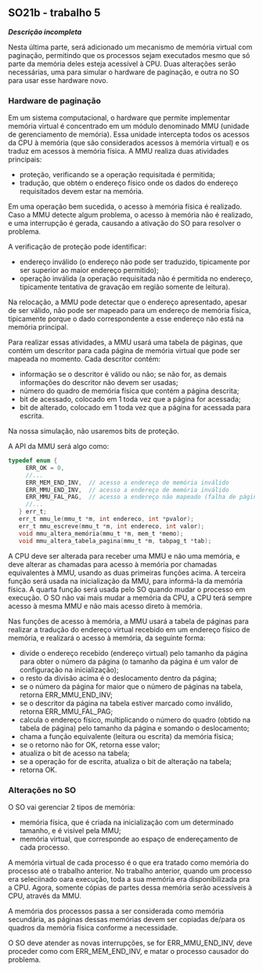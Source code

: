 ## SO21b - trabalho 5

***Descrição incompleta***

Nesta última parte, será adicionado um mecanismo de memória virtual com paginação, permitindo que os processos sejam executados mesmo que só parte da memória deles esteja acessível à CPU.
Duas alterações serão necessárias, uma para simular o hardware de paginação, e outra no SO para usar esse hardware novo.

### Hardware de paginação

Em um sistema computacional, o hardware que permite implementar memória virtual é concentrado em um módulo denominado MMU (unidade de gerenciamento de memória). Essa unidade intercepta todos os acessos da CPU à memória (que são considerados acessos à memória virtual) e os traduz em acessos à memória física.
A MMU realiza duas atividades principais:
- proteção, verificando se a operação requisitada é permitida;
- tradução, que obtém o endereço físico onde os dados do endereço requisitados devem estar na memória.

Em uma operação bem sucedida, o acesso à memória física é realizado.
Caso a MMU detecte algum problema, o acesso à memória não é realizado, e uma interrupção é gerada, causando a ativação do SO para resolver o problema.

A verificação de proteção pode identificar:
- endereço inválido (o endereço não pode ser traduzido, tipicamente por ser superior ao maior endereço permitido);
- operação inválida (a operação requisitada não é permitida no endereço, tipicamente tentativa de gravação em região somente de leitura).

Na relocação, a MMU pode detectar que o endereço apresentado, apesar de ser válido, não pode ser mapeado para um endereço de memória física, tipicamente porque o dado correspondente a esse endereço não está na memória principal.

Para realizar essas atividades, a MMU usará uma tabela de páginas, que contém um descritor para cada página de memória virtual que pode ser mapeada no momento. Cada descritor contém:
- informação se o descritor é válido ou não; se não for, as demais informações do descritor não devem ser usadas;
- número do quadro de memória física que contém a página descrita;
- bit de acessado, colocado em 1 toda vez que a página for acessada;
- bit de alterado, colocado em 1 toda vez que a página for acessada para escrita.

Na nossa simulação, não usaremos bits de proteção.

A API da MMU será algo como:
```c
typedef enum {
     ERR_OK = 0,
     //...
     ERR_MEM_END_INV,  // acesso a endereço de memória inválido
     ERR_MMU_END_INV,  // acesso a endereço de memória inválido
     ERR_MMU_FAL_PAG,  // acesso a endereço não mapeado (falha de página)
     //...
   } err_t;
   err_t mmu_le(mmu_t *m, int endereco, int *pvalor);
   err_t mmu_escreve(mmu_t *m, int endereco, int valor);
   void mmu_altera_memória(mmu_t *m, mem_t *memo);
   void mmu_altera_tabela_pagina(mmu_t *m, tabpag_t *tab);
```

A CPU deve ser alterada para receber uma MMU e não uma memória, e deve alterar as chamadas para acesso à memória por chamadas equivalentes à MMU, usando as duas primeiras funções acima.
A terceira função será usada na inicialização da MMU, para informá-la da memória física.
A quarta função será usada pelo SO quando mudar o processo em execução. O SO não vai mais mudar a memória da CPU, a CPU terá sempre acesso à mesma MMU e não mais acesso direto à memória.

Nas funções de acesso à memória, a MMU usará a tabela de páginas para realizar a tradução do endereço virtual recebido em um endereço físico de memória, e realizará o acesso à memória, da seguinte forma:
- divide o endereço recebido (endereço virtual) pelo tamanho da página para obter o número da página (o tamanho da página é um valor de configuração na inicialização);
- o resto da divisão acima é o deslocamento dentro da página;
- se o número da página for maior que o número de páginas na tabela, retorna ERR_MMU_END_INV;
- se o descritor da página na tabela estiver marcado como inválido, retorna ERR_MMU_FAL_PAG;
- calcula o endereço físico, multiplicando o número do quadro (obtido na tabela de página) pelo tamanho da página e somando o deslocamento;
- chama a função equivalente (leitura ou escrita) da memória física;
- se o retorno não for OK, retorna esse valor;
- atualiza o bit de acesso na tabela;
- se a operação for de escrita, atualiza o bit de alteração na tabela;
- retorna OK.

### Alterações no SO

O SO vai gerenciar 2 tipos de memória:
- memória física, que é criada na inicialização com um determinado tamanho, e é visível pela MMU;
- memória virtual, que corresponde ao espaço de endereçamento de cada processo.

A memória virtual de cada processo é o que era tratado como memória do processo até o trabalho anterior.
No trabalho anterior, quando um processo era seleciinado oara execução, toda a sua memória era disponibilizada pra a CPU.
Agora, somente cópias de partes dessa memória serão acessíveis à CPU, através da MMU.

A memória dos processos passa a ser considerada como memória secundária, as páginas dessas memórias devem ser copiadas de/para os quadros da memória física conforme a necessidade.

O SO deve atender as novas interrupções, se for ERR_MMU_END_INV, deve proceder como com ERR_MEM_END_INV, e matar o processo causador do problema.
